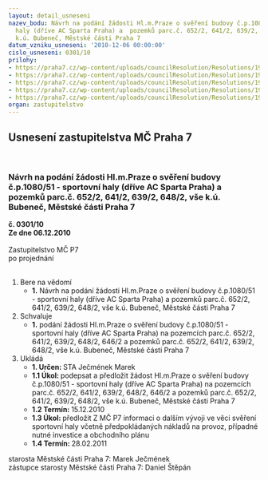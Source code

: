```yaml
---
layout: detail_usneseni
nazev_bodu: Návrh na podání žádosti Hl.m.Praze o svěření budovy č.p.1080/51 - sportovní
  haly (dříve AC Sparta Praha) a  pozemků parc.č. 652/2, 641/2, 639/2, 648/2, vše
  k.ú. Bubeneč, Městské části Praha 7
datum_vzniku_usneseni: '2010-12-06 00:00:00'
cislo_usneseni: 0301/10
prilohy:
- https://praha7.cz/wp-content/uploads/councilResolution/Resolutions/19451/7-10-p%c5%99%c3%adl.%c4%8d.1.tif
- https://praha7.cz/wp-content/uploads/councilResolution/Resolutions/19451/7-10-p%c5%99%c3%adloha_%c4%8d.2-_usnesen%c3%ad_mhmp.tif
- https://praha7.cz/wp-content/uploads/councilResolution/Resolutions/19451/7-10-usnesen%c3%ad_40_72.pdf
- https://praha7.cz/wp-content/uploads/councilResolution/Resolutions/19451/7-10-24210z.doc
- https://praha7.cz/wp-content/uploads/councilResolution/Resolutions/19451/7-10-1090r.doc
organ: zastupitelstvo
---
```

<div id="ucUsn_pList" class="usn">
	<span><h2>Usnesení zastupitelstva MČ Praha 7 </h2>
<br></span><div class="standBody">
<span><h3>Návrh na podání žádosti Hl.m.Praze o svěření budovy č.p.1080/51 - sportovní haly (dříve AC Sparta Praha) a  pozemků parc.č. 652/2, 641/2, 639/2, 648/2, vše k.ú. Bubeneč, Městské části Praha 7</h3></span><div class="center">
		<strong>č. 0301/10</strong><br>
	</div>
<div class="center">
		<strong>Ze dne 06.12.2010</strong><br><br>
	</div>Zastupitelstvo MČ P7<br> po projednání<br><br><ol>
<li>Bere na vědomí<ul><li>
<strong>1.</strong> Návrh na podání žádosti Hl.m.Praze o svěření budovy č.p.1080/51 - sportovní haly (dříve AC Sparta Praha) a pozemků parc.č. 652/2, 641/2, 639/2, 648/2, vše k.ú. Bubeneč, Městské části Praha 7  </li></ul>
</li>
<li>Schvaluje<ul><li>
<strong>1.</strong> podání žádosti Hl.m.Praze o svěření budovy č.p.1080/51 - sportovní haly (dříve AC Sparta Praha) na pozemcích parc.č. 652/2, 641/2, 639/2, 648/2, 646/2 a  pozemků parc.č. 652/2, 641/2, 639/2, 648/2, vše k.ú. Bubeneč, Městské části Praha 7     </li></ul>
</li>
<li>Ukládá<ul>
<li>
<strong>1. Určen: </strong>STA Ječmének Marek</li>
<li>
<strong>1.1 Úkol: </strong>podepsat a předložit  žádost  Hl.m.Praze o svěření budovy č.p.1080/51 - sportovní haly (dříve AC Sparta Praha) na pozemcích  parc.č. 652/2, 641/2, 639/2, 648/2,  646/2 a  pozemků parc.č. 652/2, 641/2, 639/2, 648/2, vše  k.ú. Bubeneč, Městské části Praha 7</li>
<li>
<strong>1.2 Termín: </strong>15.12.2010</li>
<li>
<strong>1.3 Úkol: </strong>předložit Z MČ P7 informaci o dalším vývoji ve věci svěření sportovní haly včetně předpokládaných nákladů na provoz, případné nutné investice a obchodního plánu</li>
<li>
<strong>1.4 Termín: </strong>28.02.2011</li>
</ul>
</li>
</ol>starosta Městské části Praha 7: Marek Ječmének<br>zástupce starosty Městské části Praha 7: Daniel Štěpán
</div>
</div>